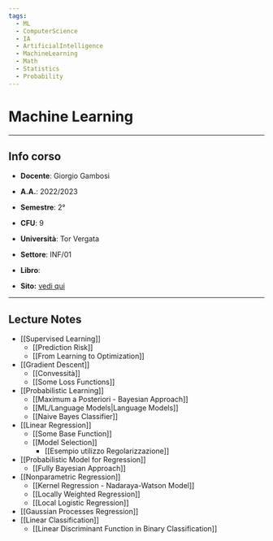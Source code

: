 ```yaml
---
tags:
  - ML
  - ComputerScience
  - IA
  - ArtificialIntelligence
  - MachineLearning
  - Math
  - Statistics
  - Probability
---
```

# Machine Learning
--------------------------
## Info corso
- **Docente**: Giorgio Gambosi 
- **A.A.**: 2022/2023
- **Semestre**: 2°
- **CFU**: 9
- **Università**: Tor Vergata
- **Settore**: INF/01

- **Libro**: 
- **Sito:** [vedi qui](https://tvml.github.io/ml2223/)

----------------
## Lecture Notes
- [[Supervised Learning]]
	- [[Prediction Risk]]
	- [[From Learning to Optimization]]
- [[Gradient Descent]]
	- [[Convessità]]
	- [[Some Loss Functions]]
- [[Probabilistic Learning]]
	- [[Maximum a Posteriori - Bayesian Approach]]
	- [[ML/Language Models|Language Models]]
	- [[Naive Bayes Classifier]]
- [[Linear Regression]]
	- [[Some Base Function]]
	- [[Model Selection]]
		- [[Esempio utilizzo Regolarizzazione]]
- [[Probabilistic Model for Regression]]
	- [[Fully Bayesian Approach]]
- [[Nonparametric Regression]]
	- [[Kernel Regression - Nadaraya-Watson Model]]
	- [[Locally Weighted Regression]]
	- [[Local Logistic Regression]]
- [[Gaussian Processes Regression]]
- [[Linear Classification]]
	- [[Linear Discriminant Function in Binary Classification]]
